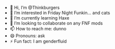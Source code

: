 - 👋 Hi, I’m @Thinkburgers
- 👀 I’m interested in Friday Night Funkin... and cats
- 🌱 I’m currently learning Haxe
- 💞️ I’m looking to collaborate on any FNF mods
- 📫 How to reach me: dunno
- 😄 Pronouns: ask
- ⚡ Fun fact: I am genderfluid
